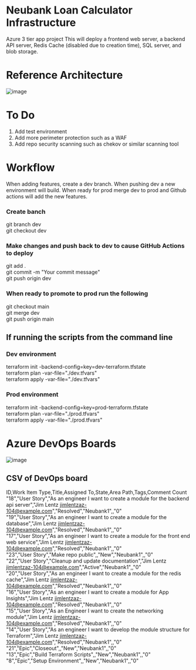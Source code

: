 # Neubank Loan Calculator Infrastructure
Azure 3 tier app project
This will deploy a frontend web server, a backend API server, Redis Cache (disabled due to creation time), SQL server, and blob storage.


# Reference Architecture
![image](https://github.com/Jim-Lentz/neubank/assets/52187407/51158c8a-7866-44c5-85f2-975706eaf639)

# To Do
1. Add test environment
2. Add more perimeter protection such as a WAF
3. Add repo security scanning such as chekov or similar scanning tool

# Workflow
When adding features, create a dev branch. When pushing dev a new environment will build.
When ready for prod merge dev to prod and Github actions will add the new features.

### Create banch
git branch dev  
git checkout dev

### Make changes and push back to dev to cause GitHub Actions to deploy
git add .  
git commit -m "Your commit message"  
git push origin dev  

### When ready to promote to prod run the following
git checkout main  
git merge dev  
git push origin main  

## If running the scripts from the command line
### Dev environment
terraform init -backend-config=key=dev-terraform.tfstate  
terraform plan -var-file="./dev.tfvars"  
terraform apply -var-file="./dev.tfvars"  

### Prod environment
terraform init -backend-config=key=prod-terraform.tfstate  
terraform plan -var-file="./prod.tfvars"  
terraform apply -var-file="./prod.tfvars"  



# Azure DevOps Boards
![image](https://github.com/Jim-Lentz/neubank/assets/52187407/9a8571f8-d97e-4df5-a280-16b292bdb6ba)

## CSV of DevOps board
ID,Work Item Type,Title,Assigned To,State,Area Path,Tags,Comment Count  
"18","User Story","As an engineer I want to create a module for the backend api server","Jim Lentz <jimlentzaz-104@example.com>","Resolved","Neubank1",,"0"  
"19","User Story","As an engineer I want to create a module for the database","Jim Lentz <jimlentzaz-104@example.com>","Resolved","Neubank1",,"0"  
"17","User Story","As an engineer I want to create a module for the front end web service","Jim Lentz <jimlentzaz-104@example.com>","Resolved","Neubank1",,"0"  
"23","User Story","Make repo public",,"New","Neubank1",,"0"  
"22","User Story","Cleanup and update documentation","Jim Lentz <jimlentzaz-104@example.com>","Active","Neubank1",,"0"  
"20","User Story","As an engineer I want to create a module for the redis cache","Jim Lentz <jimlentzaz-104@example.com>","Resolved","Neubank1",,"0"  
"16","User Story","As an engineer I want to create a module for App Insights","Jim Lentz <jimlentzaz-104@example.com>","Resolved","Neubank1",,"0"  
"15","User Story","As an Engineer I want to create the networking module","Jim Lentz <jimlentzaz-104@example.com>","Resolved","Neubank1",,"0"  
"14","User Story","As an engineer I want to develop the module structure for Terraform","Jim Lentz <jimlentzaz-104@example.com>","Resolved","Neubank1",,"0"  
"21","Epic","Closeout",,"New","Neubank1",,"0"  
"13","Epic","Build Terraform Scripts",,"New","Neubank1",,"0"  
"8","Epic","Setup Environment",,"New","Neubank1",,"0"  
